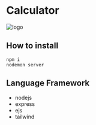 # Calculator

![logo](https://cdn.discordapp.com/attachments/1198124910950752288/1205882820380200960/image.png?ex=65d9fce4&is=65c787e4&hm=dc7601976c574f81f7d07be2f4a4c8555c03925b6709f2e288b6936fe09f39a4&)

## How to install
```
npm i
nodemon server
```

## Language Framework
* nodejs
* express
* ejs
* tailwind
